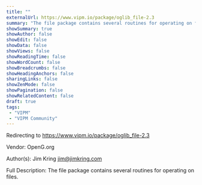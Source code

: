 ```yaml
---
title: ""
externalUrl: https://www.vipm.io/package/oglib_file-2.3
summary: "The file package contains several routines for operating on files.."
showSummary: true
showAuthor: false
showEdit: false
showData: false
showViews: false
showReadingTime: false
showWordCount: false
showBreadcrumbs: false
showHeadingAnchors: false
sharingLinks: false
showZenMode: false
showPagination: false
showRelatedContent: false
draft: true
tags:
 - "VIPM"
 - "VIPM Community"
---
```


Redirecting to https://www.vipm.io/package/oglib_file-2.3

Vendor: OpenG.org

Author(s): Jim Kring <jim@jimkring.com>
 
Full Description:
The file package contains several routines for operating on files.